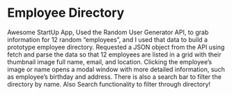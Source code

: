 # Employee Directory
 Awesome StartUp App,
Used the Random User Generator API, to grab information for 12 random “employees”, and I used that data to build a prototype employee directory. Requested a JSON object from the  API using fetch and parse the data so that 12 employees are listed in a grid with their thumbnail image full name, email, and location. Clicking the employee’s image or name opens a modal window with more detailed information, such as employee’s birthday and address. There is also a search bar to filter the directory by name.
Also Search functionality to filter through directory!
